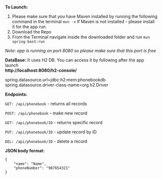 **To Launch:**
1. Please make sure that you have Maven installed by running the following command in the terminal
   `mvn -v`
   If Maven is not installed - please install it for the app run.
2. Download the Repo
3. From the Terminal navigate inside the downloaded folder and run
   `mvn spring-boot:run`

_Note: app is running on port 8080 so please make sure that this port is free_

**DataBase:**
It uses H2 DB. You can access it by following after the app launch  
**http://localhost:8080/h2-console/**

spring.datasource.url=jdbc:h2:mem:phonebookdb
spring.datasource.driver-class-name=org.h2.Driver


**Endpoints:**

`GET: /api/phonebook` - returns all records

`POST: /api/phonebook` - make new record

`GET: /api/phonebook/ID` - returns specific record

`PUT: /api/phonebook/ID` - update record by ID

`DEL: /api/phonebook/ID` - delete a record

**JSON body format:**

```
{
    "name": "Name",
    "phoneNumber": "987654321"
}
```
